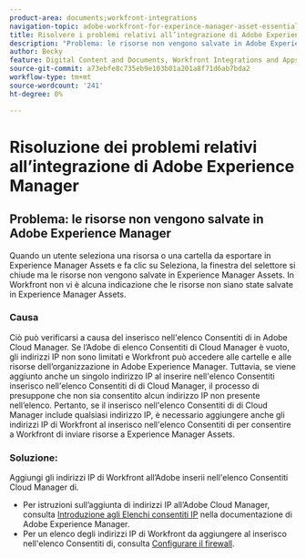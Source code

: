 ```yaml
---
product-area: documents;workfront-integrations
navigation-topic: adobe-workfront-for-experince-manager-asset-essentials
title: Risolvere i problemi relativi all’integrazione di Adobe Experience Manager
description: "Problema: le risorse non vengono salvate in Adobe Experience Manager"
author: Becky
feature: Digital Content and Documents, Workfront Integrations and Apps
source-git-commit: a73ebfe8c735eb9e103b01a201a8f71d6ab7bda2
workflow-type: tm+mt
source-wordcount: '241'
ht-degree: 0%

---
```


# Risoluzione dei problemi relativi all’integrazione di Adobe Experience Manager

## Problema: le risorse non vengono salvate in Adobe Experience Manager

Quando un utente seleziona una risorsa o una cartella da esportare in Experience Manager Assets e fa clic su Seleziona, la finestra del selettore si chiude ma le risorse non vengono salvate in Experience Manager Assets. In Workfront non vi è alcuna indicazione che le risorse non siano state salvate in Experience Manager Assets.

### Causa

Ciò può verificarsi a causa del inserisco nell&#39;elenco Consentiti di in Adobe Cloud Manager. Se l’Adobe di elenco Consentiti di Cloud Manager è vuoto, gli indirizzi IP non sono limitati e Workfront può accedere alle cartelle e alle risorse dell’organizzazione in Adobe Experience Manager. Tuttavia, se viene aggiunto anche un singolo indirizzo IP al inserire nell&#39;elenco Consentiti inserisco nell&#39;elenco Consentiti di di Cloud Manager, il processo di presuppone che non sia consentito alcun indirizzo IP non presente nell’elenco. Pertanto, se il inserisco nell&#39;elenco Consentiti di di Cloud Manager include qualsiasi indirizzo IP, è necessario aggiungere anche gli indirizzi IP di Workfront al inserisco nell&#39;elenco Consentiti di per consentire a Workfront di inviare risorse a Experience Manager Assets.

### Soluzione:

Aggiungi gli indirizzi IP di Workfront all’Adobe inserii nell&#39;elenco Consentiti Cloud Manager di.

* Per istruzioni sull’aggiunta di indirizzi IP all’Adobe Cloud Manager, consulta [Introduzione agli Elenchi consentiti IP](https://experienceleague.adobe.com/docs/experience-manager-cloud-service/content/implementing/using-cloud-manager/ip-allow-lists/introduction.html?lang=en) nella documentazione di Adobe Experience Manager.
* Per un elenco degli indirizzi IP di Workfront da aggiungere al inserisco nell&#39;elenco Consentiti di, consulta [Configurare il firewall](/help/quicksilver/administration-and-setup/get-started-wf-administration/configure-your-firewall.md).


